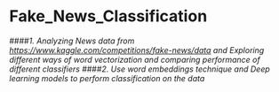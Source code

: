 # Fake_News_Classification
####*1. Analyzing News data from https://www.kaggle.com/competitions/fake-news/data and Exploring different ways of word vectorization and comparing performance of different classifiers*
####*2. Use word embeddings technique and Deep learning models to perform classification on the data*

